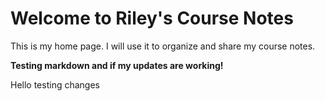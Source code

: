 # Welcome to Riley's Course Notes

This is my home page. I will use it to organize and share my course notes.

**Testing markdown and if my updates are working!**

Hello testing changes
